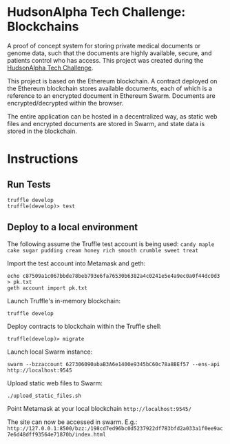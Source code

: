 # HudsonAlpha Tech Challenge: Blockchains

A proof of concept system for storing private medical documents or genome data, such that the documents are highly available, secure, and patients control who has access. This project was created during the [HudsonAlpha Tech Challenge](https://hudsonalpha.org//techchallenge/).

This project is based on the Ethereum blockchain. A contract deployed on the Ethereum blockchain stores available documents, each of which is a reference to an encrypted document in Ethereum Swarm. Documents are encrypted/decrypted within the browser.

The entire application can be hosted in a decentralized way, as static web files and encrypted documents are stored in Swarm, and state data is stored in the blockchain.

# Instructions

## Run Tests

```shell
truffle develop
truffle(develop)> test
```

## Deploy to a local environment

The following assume the Truffle test account is being used:
`candy maple cake sugar pudding cream honey rich smooth crumble sweet treat`

Import the test account into Metamask and geth:
```shell
echo c87509a1c067bbde78beb793e6fa76530b6382a4c0241e5e4a9ec0a0f44dc0d3 > pk.txt
geth account import pk.txt
```

Launch Truffle's in-memory blockchain:
```shell
truffle develop
```

Deploy contracts to blockchain within the Truffle shell:
```shell
truffle(develop)> migrate
```

Launch local Swarm instance:
```shell
swarm --bzzaccount 627306090abaB3A6e1400e9345bC60c78a8BEf57 --ens-api http://localhost:9545
```

Upload static web files to Swarm:
```shell
./upload_static_files.sh
```

Point Metamask at your local blockchain `http://localhost:9545/`

The site can now be accessed in swarm. E.g.: `http://127.0.0.1:8500/bzz:/198cd7ed96bc0d5237922df783bfd2a033a1f0ee9ac7e6d48dff93564e71870b/index.html`

